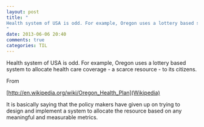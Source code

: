 ```yaml
---
layout: post
title: "
Health system of USA is odd. For example, Oregon uses a lottery based system to allocate health care coverage - a scarce resource - to its citizens.
"
date: 2013-06-06 20:40
comments: true
categories: TIL
---
```


Health system of USA is odd. For example, Oregon uses a lottery based system to allocate health care coverage - a scarce resource - to its citizens.


From 

[http://en.wikipedia.org/wiki/Oregon_Health_Plan](Wikipedia)


It  is basically saying that the policy makers have given up on trying to design and implement a system to allocate the resource based on any meaningful and measurable metrics.

